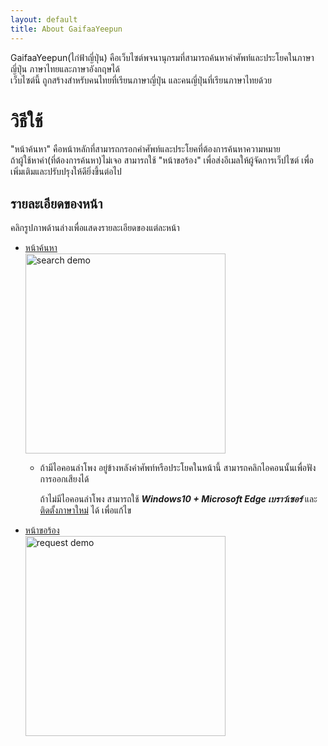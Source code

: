```yaml
---
layout: default
title: About GaifaaYeepun
---
```


GaifaaYeepun(ไก่ฟ้าญี่ปุ่น) คือเว็บไซต์พจนานุกรมที่สามารถค้นหาคำศัพท์และประโยคในภาษาญี่ปุ่น ภาษาไทยและภาษาอังกฤษได้  
เว็บไซต์นี้ ถูกสร้างสำหรับคนไทยที่เรียนภาษาญี่ปุ่น และคนญี่ปุ่นที่เรียนภาษาไทยด้วย


# วิธีใช้

"หน้าค้นหา" คือหน้าหลักที่สามารถกรอกคำศัพท์และประโยคที่ต้องการค้นหาความหมาย  
ถ้าผู้ใช้หาคำ(ที่ต้องการค้นหา)ไม่เจอ สามารถใช้ "หน้าขอร้อง" เพื่อส่งอีเมลให้ผู้จัดการเว็ปไซต์ เพื่อเพิ่มเติมและปรับปรุงให้ดียิ่งขึ้นต่อไป

## รายละเอียดของหน้า

คลิกรูปภาพด้านล่างเพื่อแสดงรายละเอียดของแต่ละหน้า

- [หน้าค้นหา](./howtouse_search.md)  
[<img src ="https://user-images.githubusercontent.com/42882840/101600410-96f5b300-3a3e-11eb-946c-67aa101f1ddb.gif" alt="search demo" width="320">](./howtouse_search.md)

  - ถ้ามีไอคอนลำโพง<i class="fas fa-volume-up"></i> อยู่ข้างหลังคำศัพท์หรือประโยคในหน้านี้ สามารถคลิกไอคอนนั้นเพื่อฟังการออกเสียงได้

    ถ้าไม่มีไอคอนลำโพง สามารถใช้ ___Windows10 + Microsoft Edge เบราว์เซอร์___ และ [ติดตั้งภาษาใหม่](https://support.microsoft.com/th-th/office/%e0%b8%94%e0%b8%b2%e0%b8%a7%e0%b8%99%e0%b9%8c%e0%b9%82%e0%b8%ab%e0%b8%a5%e0%b8%94%e0%b9%80%e0%b8%aa%e0%b8%b5%e0%b8%a2%e0%b8%87%e0%b8%aa%e0%b8%b3%e0%b8%ab%e0%b8%a3%e0%b8%b1%e0%b8%9a%e0%b8%9c%e0%b8%b9%e0%b9%89-%e0%b8%ad%e0%b9%88%e0%b8%b2%e0%b8%99%e0%b8%aa%e0%b8%a1%e0%b8%9a%e0%b8%b9%e0%b8%a3%e0%b8%93%e0%b9%8c-%e0%b9%82%e0%b8%ab%e0%b8%a1%e0%b8%94%e0%b8%81%e0%b8%b2%e0%b8%a3%e0%b8%ad%e0%b9%88%e0%b8%b2%e0%b8%99-%e0%b9%81%e0%b8%a5%e0%b8%b0%e0%b8%ad%e0%b9%88%e0%b8%b2%e0%b8%99%e0%b8%ad%e0%b8%ad%e0%b8%81%e0%b9%80%e0%b8%aa%e0%b8%b5%e0%b8%a2%e0%b8%87-4c83a8d8-7486-42f7-8e46-2b0fdf753130?wt.mc_id=edgeui-readaloud-voices&ui=th-th&rs=th-th&ad=th) ได้ เพื่อแก้ไข

- [หน้าขอร้อง](./howtouse_request.md)  
[<img src ="https://user-images.githubusercontent.com/42882840/101600726-0f5c7400-3a3f-11eb-8bad-3a91b21d8d55.png" alt="request demo" width="320">](./howtouse_request.md)
